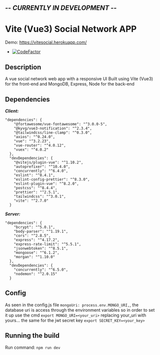 ## _-- CURRENTLY IN DEVELOPMENT --_
# Vite (Vue3) Social Network APP
Demo: https://vitesocial.herokuapp.com/
- [![CodeFactor](https://www.codefactor.io/repository/github/y-essine/vite-stack/badge)](https://www.codefactor.io/repository/github/y-essine/vite-stack)
## Description
A vue social network web app with a responsive UI
Built using Vite (Vue3) for the front-end and MongoDB, Express, Node for the back-end

## Dependencies
 ***Client:***
```
"dependencies": {
    "@fortawesome/vue-fontawesome": "^3.0.0-5",  
    "@kyvg/vue3-notification": "^2.3.4",  
    "@tailwindcss/line-clamp": "^0.3.0",  
    "axios": "^0.24.0",  
    "vue": "^3.2.23",  
    "vue-router": "^4.0.12",  
    "vuex": "^4.0.2"  
  },  
  "devDependencies": {  
    "@vitejs/plugin-vue": "^1.10.2",  
    "autoprefixer": "^10.4.0",  
    "concurrently": "^6.4.0",  
    "eslint": "^8.4.1",  
    "eslint-config-prettier": "^8.3.0",  
    "eslint-plugin-vue": "^8.2.0",  
    "postcss": "^8.4.4",  
    "prettier": "^2.5.1",  
    "tailwindcss": "^3.0.1",  
    "vite": "^2.7.0"  
  }
```  

***Server:***
```
"dependencies": {  
    "bcrypt": "^5.0.1",  
    "body-parser": "^1.19.1",  
    "cors": "^2.8.5",  
    "express": "^4.17.2",  
    "express-rate-limit": "^5.5.1",  
    "jsonwebtoken": "^8.5.1",  
    "mongoose": "^6.1.2",  
    "morgan": "^1.10.0"  
  },  
  "devDependencies": {  
    "concurrently": "^6.5.0",  
    "nodemon": "^2.0.15"  
  }
  ```

## Config
As seen in the config.js file `mongoUri: process.env.MONGO_URI,`, the database uri is access through the environment variables so in order to set it up 
use the cmd `export MONGO_URI=<your_uri>` replacing your_uri with yours...
the same for the jwt secret key `export SECRET_KEY=<your_key>`

## Running the build
Run command: `npm run dev`


